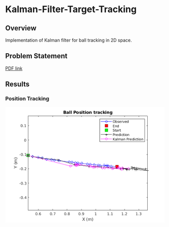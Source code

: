 # Kalman-Filter-Target-Tracking
## Overview
Implementation of Kalman filter for ball tracking in 2D space.

## Problem Statement
[PDF link](./data_files/week_2.pdf)

## Results 

### Position Tracking
<p align="middle">
  <img src="./results/position_tracking.png" />
</p>